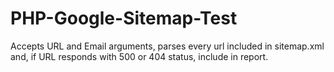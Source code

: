 PHP-Google-Sitemap-Test
=======================

Accepts URL and Email arguments, parses every url included in sitemap.xml and, if URL responds with 500 or 404 status, include in report.
